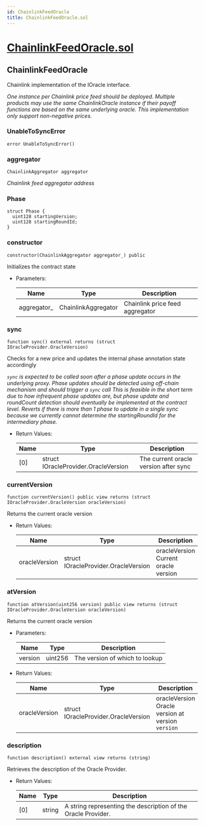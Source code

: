 ```yaml
---
id: ChainlinkFeedOracle
title: ChainlinkFeedOracle.sol
---
```

# [ChainlinkFeedOracle.sol](https://github.com/chromatic-protocol/contracts/tree/main/contracts/oracle/ChainlinkFeedOracle.sol)

## ChainlinkFeedOracle

Chainlink implementation of the IOracle interface.

_One instance per Chainlink price feed should be deployed. Multiple products may use the same
     ChainlinkOracle instance if their payoff functions are based on the same underlying oracle.
     This implementation only support non-negative prices._

### UnableToSyncError

```solidity
error UnableToSyncError()
```

### aggregator

```solidity
ChainlinkAggregator aggregator
```

_Chainlink feed aggregator address_

### Phase

```solidity
struct Phase {
  uint128 startingVersion;
  uint128 startingRoundId;
}
```

### constructor

```solidity
constructor(ChainlinkAggregator aggregator_) public
```

Initializes the contract state

- Parameters:

  | Name | Type | Description |
  | ---- | ---- | ----------- |
  | aggregator_ | ChainlinkAggregator | Chainlink price feed aggregator |

### sync

```solidity
function sync() external returns (struct IOracleProvider.OracleVersion)
```

Checks for a new price and updates the internal phase annotation state accordingly

_`sync` is expected to be called soon after a phase update occurs in the underlying proxy.
     Phase updates should be detected using off-chain mechanism and should trigger a `sync` call
     This is feasible in the short term due to how infrequent phase updates are, but phase update
     and roundCount detection should eventually be implemented at the contract level.
     Reverts if there is more than 1 phase to update in a single sync because we currently cannot
     determine the startingRoundId for the intermediary phase._

- Return Values:

  | Name | Type | Description |
  | ---- | ---- | ----------- |
  | [0] | struct IOracleProvider.OracleVersion | The current oracle version after sync |

### currentVersion

```solidity
function currentVersion() public view returns (struct IOracleProvider.OracleVersion oracleVersion)
```

Returns the current oracle version

- Return Values:

  | Name | Type | Description |
  | ---- | ---- | ----------- |
  | oracleVersion | struct IOracleProvider.OracleVersion | oracleVersion Current oracle version |

### atVersion

```solidity
function atVersion(uint256 version) public view returns (struct IOracleProvider.OracleVersion oracleVersion)
```

Returns the current oracle version

- Parameters:

  | Name | Type | Description |
  | ---- | ---- | ----------- |
  | version | uint256 | The version of which to lookup |

- Return Values:

  | Name | Type | Description |
  | ---- | ---- | ----------- |
  | oracleVersion | struct IOracleProvider.OracleVersion | oracleVersion Oracle version at version `version` |

### description

```solidity
function description() external view returns (string)
```

Retrieves the description of the Oracle Provider.

- Return Values:

  | Name | Type | Description |
  | ---- | ---- | ----------- |
  | [0] | string | A string representing the description of the Oracle Provider. |

